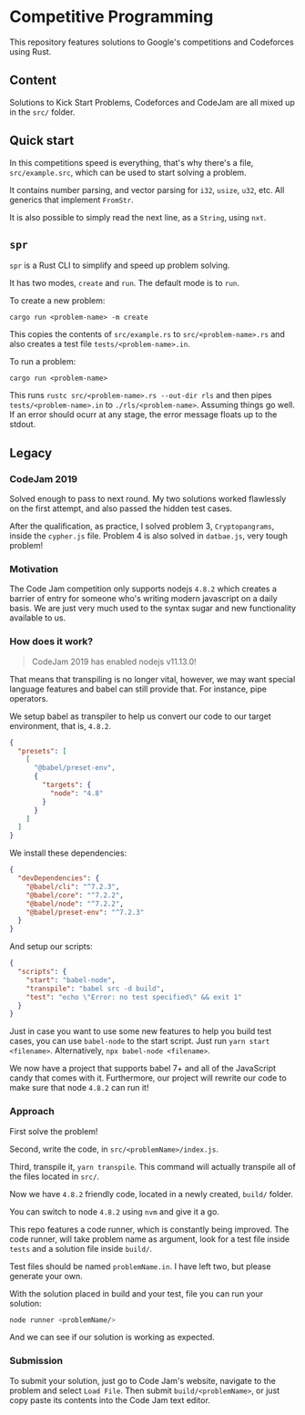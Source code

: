# Competitive Programming

This repository features solutions to Google's competitions and Codeforces using Rust.

## Content

Solutions to Kick Start Problems, Codeforces and CodeJam are all mixed up in the `src/` folder.

## Quick start

In this competitions speed is everything, that's why there's a file, `src/example.src`, which can be used to start solving a problem.

It contains number parsing, and vector parsing for `i32`, `usize`, `u32`, etc. All generics that implement `FromStr`.

It is also possible to simply read the next line, as a `String`, using `nxt`.

## `spr`

`spr` is a Rust CLI to simplify and speed up problem solving.

It has two modes, `create` and `run`. The default mode is to `run`.

To create a new problem:

```
cargo run <problem-name> -m create
```

This copies the contents of `src/example.rs` to `src/<problem-name>.rs` and also creates a test file `tests/<problem-name>.in`.

To run a problem:

```
cargo run <problem-name>
```

This runs `rustc src/<problem-name>.rs --out-dir rls` and then pipes `tests/<problem-name>.in` to `./rls/<problem-name>`. Assuming things go well. If an error should ocurr at any stage, the error message floats up to the stdout.

## Legacy

### CodeJam 2019

Solved enough to pass to next round. My two solutions worked flawlessly on the first attempt, and also passed the hidden test cases.

After the qualification, as practice, I solved problem 3, `Cryptopangrams`, inside the `cypher.js` file. Problem 4 is also solved in `datbae.js`, very tough problem!

### Motivation

The Code Jam competition only supports nodejs `4.8.2` which creates a barrier of entry for someone who's writing modern javascript on a daily basis. We are just very much used to the syntax sugar and new functionality available to us.

### How does it work?

> CodeJam 2019 has enabled nodejs v11.13.0!

That means that transpiling is no longer vital, however, we may want special language features and babel can still provide that. For instance, pipe operators.

We setup babel as transpiler to help us convert our code to our target environment, that is, `4.8.2`.

```json
{
  "presets": [
    [
      "@babel/preset-env",
      {
        "targets": {
          "node": "4.8"
        }
      }
    ]
  ]
}
```

We install these dependencies:

```json
{
  "devDependencies": {
    "@babel/cli": "^7.2.3",
    "@babel/core": "^7.2.2",
    "@babel/node": "^7.2.2",
    "@babel/preset-env": "^7.2.3"
  }
}
```

And setup our scripts:

```json
{
  "scripts": {
    "start": "babel-node",
    "transpile": "babel src -d build",
    "test": "echo \"Error: no test specified\" && exit 1"
  }
}
```

Just in case you want to use some new features to help you build test cases, you can use `babel-node` to the start script. Just run `yarn start <filename>`. Alternatively, `npx babel-node <filename>`.

We now have a project that supports babel 7+ and all of the JavaScript candy that comes with it. Furthermore, our project will rewrite our code to make sure that node `4.8.2` can run it!

### Approach

First solve the problem!

Second, write the code, in `src/<problemName>/index.js`.

Third, transpile it, `yarn transpile`. This command will actually transpile all of the files located in `src/`.

Now we have `4.8.2` friendly code, located in a newly created, `build/` folder.

You can switch to node `4.8.2` using `nvm` and give it a go.

This repo features a code runner, which is constantly being improved. The code runner, will take problem name as argument, look for a test file inside `tests` and a solution file inside `build/`.

Test files should be named `problemName.in`. I have left two, but please generate your own.

With the solution placed in build and your test, file you can run your solution:

```bash
node runner <problemName/>
```

And we can see if our solution is working as expected.

### Submission

To submit your solution, just go to Code Jam's website, navigate to the problem and select `Load File`. Then submit `build/<problemName>`, or just copy paste its contents into the Code Jam text editor.
